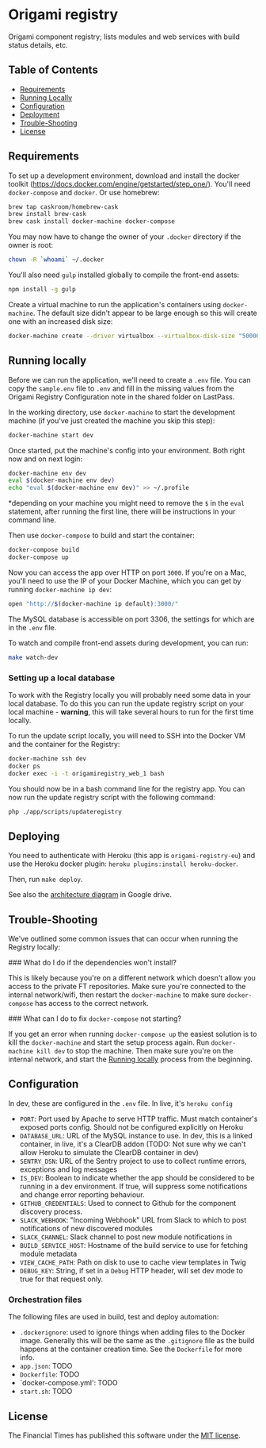 Origami registry
================

Origami component registry; lists modules and web services with build status details, etc.

Table of Contents
-----------------

  * [Requirements](#requirements)
  * [Running Locally](#running-locally)
  * [Configuration](#configuration)
  * [Deployment](#deployment)
  * [Trouble-Shooting](#trouble-shooting)
  * [License](#license)


Requirements
------------

To set up a development environment, download and install the docker toolkit (https://docs.docker.com/engine/getstarted/step_one/).  You'll need `docker-compose` and `docker`.  Or use homebrew:

```sh
brew tap caskroom/homebrew-cask
brew install brew-cask
brew cask install docker-machine docker-compose
```

You may now have to change the owner of your `.docker` directory if the owner is root:

```sh
chown -R `whoami` ~/.docker
```

You'll also need `gulp` installed globally to compile the front-end assets:

```sh
npm install -g gulp
```

Create a virtual machine to run the application's containers using `docker-machine`. The default size didn't appear to be large enough so this will create one with an increased disk size:

```sh
docker-machine create --driver virtualbox --virtualbox-disk-size "50000" dev
```


Running locally
---------------

Before we can run the application, we'll need to create a `.env` file. You can copy the `sample.env` file to `.env` and fill in the missing values from the Origami Registry Configuration note in the shared folder on LastPass.

In the working directory, use `docker-machine` to start the development machine (if you've just created the machine you skip this step):

```sh
docker-machine start dev
```

Once started, put the machine's config into your environment. Both right now and on next login:

```sh
docker-machine env dev
eval $(docker-machine env dev)
echo "eval $(docker-machine env dev)" >> ~/.profile
```

*depending on your machine you might need to remove the `$` in the `eval` statement, after running the first line, there will be instructions in your command line.

Then use `docker-compose` to build and start the container:

```sh
docker-compose build
docker-compose up
```

Now you can access the app over HTTP on port `3000`. If you're on a Mac, you'll need to use the IP of your Docker Machine, which you can get by running `docker-machine ip dev`:

```sh
open "http://$(docker-machine ip default):3000/"
```

The MySQL database is accessible on port 3306, the settings for which are in the `.env` file.

To watch and compile front-end assets during development, you can run:

```sh
make watch-dev
```

### Setting up a local database

To work with the Registry locally you will probably need some data in your local database. To do this you can run the update registry script on your local machine - **warning**, this will take several hours to run for the first time locally.

To run the update script locally, you will need to SSH into the Docker VM and the container for the Registry:

```sh
docker-machine ssh dev
docker ps
docker exec -i -t origamiregistry_web_1 bash
```

You should now be in a bash command line for the registry app. You can now run the update registry script with the following command:

```sh
php ./app/scripts/updateregistry
```


Deploying
---------

You need to authenticate with Heroku (this app is `origami-registry-eu`) and use the Heroku docker plugin: `heroku plugins:install heroku-docker`.

Then, run `make deploy`.

See also the [architecture diagram](https://docs.google.com/drawings/d/1dP1nrX6H2VLQoeDt3Y1TWYOTZSUexESY3QUmPupMpxA/edit) in Google drive.


Trouble-Shooting
----------------

We've outlined some common issues that can occur when running the Registry locally:

### What do I do if the dependencies won't install?

This is likely because you're on a different network which doesn't allow you access to the private FT repositories. Make sure you're connected to the internal network/wifi, then restart the `docker-machine` to make sure `docker-compose` has access to the correct network.

### What can I do to fix `docker-compose` not starting?

If you get an error when running `docker-compose up` the easiest solution is to kill the `docker-machine` and start the setup process again. Run `docker-machine kill dev` to stop the machine. Then make sure you're on the internal network, and start the [Running locally](#running-locally) process from the beginning.


Configuration
-------------

In dev, these are configured in the `.env` file.  In live, it's `heroku config`

* `PORT`: Port used by Apache to serve HTTP traffic.  Must match container's exposed ports config.  Should not be configured explicitly on Heroku
* `DATABASE_URL`: URL of the MySQL instance to use.  In dev, this is a linked container, in live, it's a ClearDB addon (TODO: Not sure why we can't allow Heroku to simulate the ClearDB container in dev)
* `SENTRY_DSN`: URL of the Sentry project to use to collect runtime errors, exceptions and log messages
* `IS_DEV`: Boolean to indicate whether the app should be considered to be running in a dev environment.  If true, will suppress some notifications and change error reporting behaviour.
* `GITHUB_CREDENTIALS`: Used to connect to Github for the component discovery process.
* `SLACK_WEBHOOK`: "Incoming Webhook" URL from Slack to which to post notifications of new discovered modules
* `SLACK_CHANNEL`: Slack channel to post new module notifications in
* `BUILD_SERVICE_HOST`: Hostname of the build service to use for fetching module metadata
* `VIEW_CACHE_PATH`: Path on disk to use to cache view templates in Twig
* `DEBUG_KEY`: String, if set in a `Debug` HTTP header, will set dev mode to true for that request only.

### Orchestration files

The following files are used in build, test and deploy automation:

* `.dockerignore`: used to ignore things when adding files to the Docker image.  Generally this will be the same as the `.gitignore` file as the build happens at the container creation time.  See the `Dockerfile` for more info.
* `app.json`: TODO
* `Dockerfile`: TODO
* `docker-compose.yml': TODO
* `start.sh`: TODO

License
-------

The Financial Times has published this software under the [MIT license][license].

[license]: http://opensource.org/licenses/MIT
